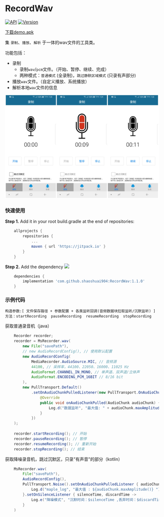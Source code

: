 ﻿# RecordWav

[![API](https://img.shields.io/badge/API-14%2B-green.svg?style=flat)](https://android-arsenal.com/api?level=14)
[![Version](https://jitpack.io/v/shaoshuai904/RecordWav.svg)](https://jitpack.io/#shaoshuai904/RecordWav)

[下载demo.apk](/screens/app_v1.1.0_15.apk?raw=true)

集 `录制`、`播放`、`解析` 于一体的wav文件的工具类。

功能包括：

- 录制
    - 录制`wav`/`pcm`文件。（开始、暂停、继续、完成）
    - 两种模式：`普通模式` (全录制)，`跳过静默区域模式` (只录有声部分)
- 播放`wav`文件。（自定义播放、系统播放）
- 解析本地`wav`文件的信息

![show_recorder](/screens/show_02.png)

### 快速使用

**Step 1.** Add it in your root build.gradle at the end of repositories:

```groovy 
    allprojects {
        repositories {
            ...
            maven { url 'https://jitpack.io' }
        }
    }
```

**Step 2.** Add the dependency
[![](https://jitpack.io/v/shaoshuai904/RecordWav.svg)](https://jitpack.io/#shaoshuai904/RecordWav)

```groovy 
    dependencies {
        implementation 'com.github.shaoshuai904:RecordWav:1.1.0'
    }
```

### 示例代码

	构造参数:[ 文件保存路径 + 参数配置 + 各类监听回调(音频数据块拉取监听/沉默监听) ]
	方法：startRecording  pauseRecording  resumeRecording  stopRecording

获取普通录音机（java）

```java 
    Recorder recorder;
    recorder = MsRecorder.wav(
        new File("savePath"),
        // new AudioRecordConfig(), // 使用默认配置
        new AudioRecordConfig(
            MediaRecorder.AudioSource.MIC, // 音频源
            44100, // 采样率，44100、22050、16000、11025 Hz
            AudioFormat.CHANNEL_IN_MONO, // 单声道、双声道/立体声
            AudioFormat.ENCODING_PCM_16BIT // 8/16 bit
        ),
        new PullTransport.Default()
            .setOnAudioChunkPulledListener(new PullTransport.OnAudioChunkPulledListener() {
                @Override
                public void onAudioChunkPulled(AudioChunk audioChunk) {
                    Log.d("数据监听", "最大值: " + audioChunk.maxAmplitude());
                }
            })
    );

    recorder.startRecording(); // 开始
    recorder.pauseRecording(); // 暂停
    recorder.resumeRecording(); // 重新开始
    recorder.stopRecording(); // 结束
```

获取降噪录音机，跳过沉默区，只录"有声音"的部分（kotlin）

```java 
    MsRecorder.wav(
        File("savePath"),
        AudioRecordConfig(),
        PullTransport.Noise().setOnAudioChunkPulledListener { audioChunk ->
            Log.d("maple_log", "最大值 : ${audioChunk.maxAmplitude()} ")
        }.setOnSilenceListener { silenceTime, discardTime ->
            Log.e("降噪模式", "沉默时间：$silenceTime ,丢弃时间：$discardTime")
        }
    )
```





